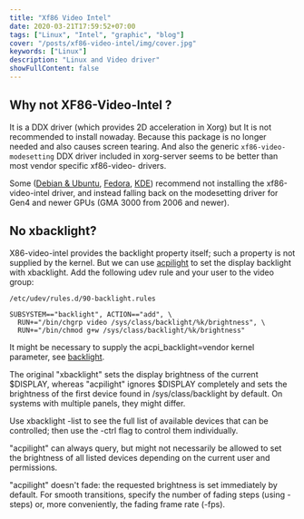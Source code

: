```yaml
---
title: "Xf86 Video Intel"
date: 2020-03-21T17:59:52+07:00
tags: ["Linux", "Intel", "graphic", "blog"]
cover: "/posts/xf86-video-intel/img/cover.jpg"
keywords: ["Linux"]
description: "Linux and Video driver"
showFullContent: false
---
```


## Why not XF86-Video-Intel ?

It is a DDX driver (which provides 2D acceleration in Xorg) but It is not recommended to install nowaday.
Because this package is no longer needed and also causes screen tearing.
And also the generic `xf86-video-modesetting` DDX driver included in xorg-server seems to be better than most vendor specific xf86-video- drivers.

Some ([Debian & Ubuntu](https://www.phoronix.com/scan.php?page=news_item&px=Ubuntu-Debian-Abandon-Intel-DDX), [Fedora](https://www.phoronix.com/scan.php?page=news_item&px=Fedora-Xorg-Intel-DDX-Switch), [KDE](https://community.kde.org/Plasma/5.9_Errata#Intel_GPUs)) recommend not installing the xf86-video-intel driver, and instead falling back on the modesetting driver for Gen4 and newer GPUs (GMA 3000 from 2006 and newer). 

## No xbacklight?

X86-video-intel provides the backlight property itself; such a property is not supplied by the kernel.
But we can use [acpilight](https://www.archlinux.org/packages/?name=acpilight) to set the display backlight with xbacklight. Add the following udev rule and your user to the video group:
```
/etc/udev/rules.d/90-backlight.rules
```
```
SUBSYSTEM=="backlight", ACTION=="add", \
  RUN+="/bin/chgrp video /sys/class/backlight/%k/brightness", \
  RUN+="/bin/chmod g+w /sys/class/backlight/%k/brightness"
```
It might be necessary to supply the acpi_backlight=vendor kernel parameter, see [backlight](https://wiki.archlinux.org/index.php/Backlight).

The original "xbacklight" sets the display brightness of the current $DISPLAY, whereas "acpilight" ignores $DISPLAY completely and sets the brightness of the first device found in /sys/class/backlight by default.
On systems with multiple panels, they might differ.

Use xbacklight -list to see the full list of available devices that can be
controlled; then use the -ctrl flag to control them individually.

"acpilight" can always query, but might not necessarily be allowed to set
the brightness of all listed devices depending on the current user and
permissions. 

"acpilight" doesn't fade: the requested brightness is set immediately by
default. For smooth transitions, specify the number of fading steps (using
-steps) or, more conveniently, the fading frame rate (-fps).